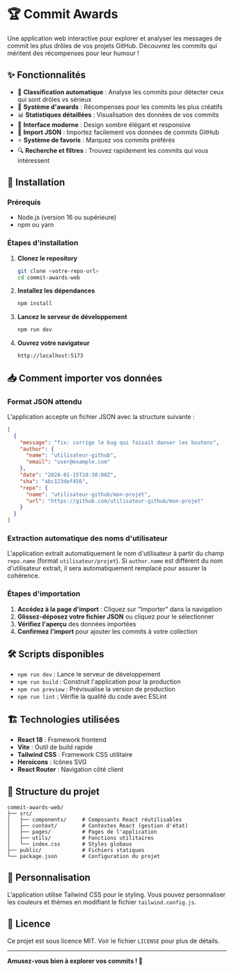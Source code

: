# 🏆 Commit Awards

Une application web interactive pour explorer et analyser les messages de commit les plus drôles de vos projets GitHub. Découvrez les commits qui méritent des récompenses pour leur humour !

## ✨ Fonctionnalités

- 🎯 **Classification automatique** : Analyse les commits pour détecter ceux qui sont drôles vs sérieux
- 🏅 **Système d'awards** : Récompenses pour les commits les plus créatifs
- 📊 **Statistiques détaillées** : Visualisation des données de vos commits
- 🌙 **Interface moderne** : Design sombre élégant et responsive
- 📁 **Import JSON** : Importez facilement vos données de commits GitHub
- ⭐ **Système de favoris** : Marquez vos commits préférés
- 🔍 **Recherche et filtres** : Trouvez rapidement les commits qui vous intéressent

## 🚀 Installation

### Prérequis
- Node.js (version 16 ou supérieure)
- npm ou yarn

### Étapes d'installation

1. **Clonez le repository**
   ```bash
   git clone <votre-repo-url>
   cd commit-awards-web
   ```

2. **Installez les dépendances**
   ```bash
   npm install
   ```

3. **Lancez le serveur de développement**
   ```bash
   npm run dev
   ```

4. **Ouvrez votre navigateur**
   ```
   http://localhost:5173
   ```

## 📥 Comment importer vos données

### Format JSON attendu

L'application accepte un fichier JSON avec la structure suivante :

```json
[
  {
    "message": "fix: corrige le bug qui faisait danser les boutons",
    "author": {
      "name": "utilisateur-github",
      "email": "user@example.com"
    },
    "date": "2024-01-15T10:30:00Z",
    "sha": "abc123def456",
    "repo": {
      "name": "utilisateur-github/mon-projet",
      "url": "https://github.com/utilisateur-github/mon-projet"
    }
  }
]
```

### Extraction automatique des noms d'utilisateur

L'application extrait automatiquement le nom d'utilisateur à partir du champ `repo.name` (format `utilisateur/projet`). Si `author.name` est différent du nom d'utilisateur extrait, il sera automatiquement remplacé pour assurer la cohérence.

### Étapes d'importation

1. **Accédez à la page d'import** : Cliquez sur "Importer" dans la navigation
2. **Glissez-déposez votre fichier JSON** ou cliquez pour le sélectionner
3. **Vérifiez l'aperçu** des données importées
4. **Confirmez l'import** pour ajouter les commits à votre collection

## 🛠️ Scripts disponibles

- `npm run dev` : Lance le serveur de développement
- `npm run build` : Construit l'application pour la production
- `npm run preview` : Prévisualise la version de production
- `npm run lint` : Vérifie la qualité du code avec ESLint

## 🏗️ Technologies utilisées

- **React 18** : Framework frontend
- **Vite** : Outil de build rapide
- **Tailwind CSS** : Framework CSS utilitaire
- **Heroicons** : Icônes SVG
- **React Router** : Navigation côté client

## 📁 Structure du projet

```
commit-awards-web/
├── src/
│   ├── components/     # Composants React réutilisables
│   ├── context/        # Contextes React (gestion d'état)
│   ├── pages/          # Pages de l'application
│   ├── utils/          # Fonctions utilitaires
│   └── index.css       # Styles globaux
├── public/             # Fichiers statiques
└── package.json        # Configuration du projet
```

## 🎨 Personnalisation

L'application utilise Tailwind CSS pour le styling. Vous pouvez personnaliser les couleurs et thèmes en modifiant le fichier `tailwind.config.js`.

## 📄 Licence

Ce projet est sous licence MIT. Voir le fichier `LICENSE` pour plus de détails.

---

**Amusez-vous bien à explorer vos commits ! 🎉**